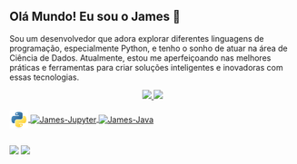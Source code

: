 ## Olá Mundo! Eu sou o James 👋
Sou um desenvolvedor que adora explorar diferentes linguagens de programação, especialmente Python, e tenho o sonho de atuar na área de Ciência de Dados. Atualmente, estou me aperfeiçoando nas melhores práticas e ferramentas para criar soluções inteligentes e inovadoras com essas tecnologias.

<div align="center">
  <a href="https://github.com/jamesgcastrof">
  <img height="180em" src="https://github-readme-stats.vercel.app/api?username=jamesgcastrof&show_icons=true&theme=tokyonight&include_all_commits=true&count_private=true"/>
  <img height="180em" src="https://github-readme-stats.vercel.app/api/top-langs/?username=jamesgcastrof&layout=compact&langs_count=7&theme=tokyonight"/>
</div>
    
<div style="display: inline_block"><br>
  <img align="center" alt="James-Python" height="33" width="33" src="https://raw.githubusercontent.com/devicons/devicon/master/icons/python/python-original.svg">
  <img align="center" alt="James-Jupyter" height="33" width="33" src="https://raw.githubusercontent.com/jamesgcastrof/devicon/master/icons/jupyter/jupyter-original.svg">
  <img align="center" alt="James-Java" height="33" width="33" src="https://raw.githubusercontent.com/jamesgcastrof/devicon/master/icons/java/java-original.svg">
</div>
  
 ##
  <div>
  <a href = "mailto:jamesgcastrof@gmail.com"><img src="https://img.shields.io/badge/-Gmail-%23333?style=for-the-badge&logo=gmail&logoColor=white" target="_blank"></a>
  <a href="https://www.linkedin.com/in/jamesgcastrof/" target="_blank"><img src="https://img.shields.io/badge/-LinkedIn-%230077B5?style=for-the-badge&logo=linkedin&logoColor=white" target="_blank"></a> 
</div>
